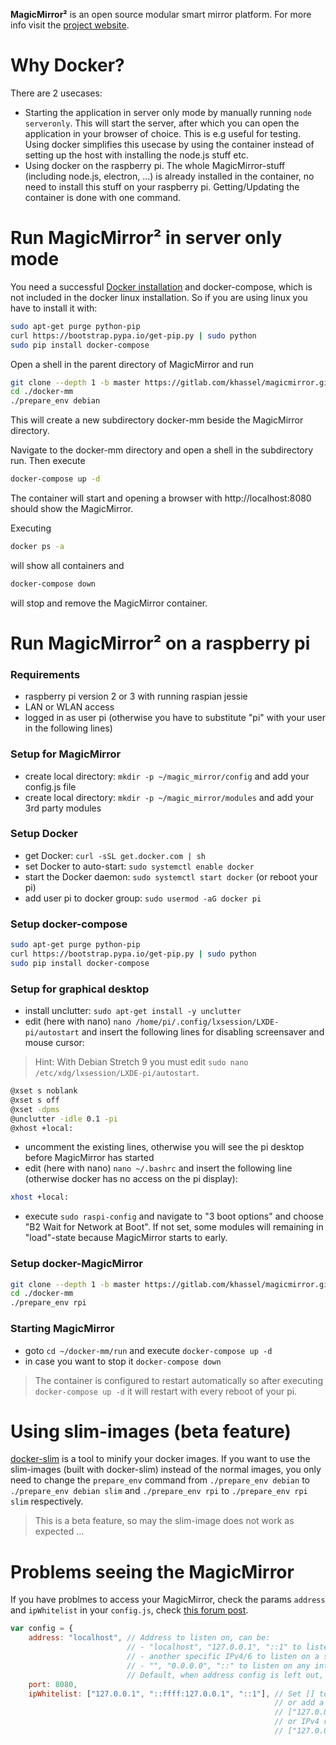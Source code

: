 **MagicMirror²** is an open source modular smart mirror platform. For more info visit the [project website](https://github.com/MichMich/MagicMirror).

# Why Docker?
There are 2 usecases:
- Starting the application in server only mode by manually running `node serveronly`. This will start the server, after which you can open the application in your browser of choice. This is e.g useful for testing. Using docker simplifies this usecase by using the container instead of setting up the host with installing the node.js stuff etc.
- Using docker on the raspberry pi. The whole MagicMirror-stuff (including node.js, electron, ...) is already installed in the container, no need to install this stuff on your raspberry pi. Getting/Updating the container is done with one command.

# Run MagicMirror² in server only mode
You need a successful [Docker installation](https://docs.docker.com/engine/installation/) and docker-compose, which is not included in the docker linux installation. So if you are using linux you have to install it with:
````bash
sudo apt-get purge python-pip
curl https://bootstrap.pypa.io/get-pip.py | sudo python
sudo pip install docker-compose
````

Open a shell in the parent directory of MagicMirror and run 
````bash
git clone --depth 1 -b master https://gitlab.com/khassel/magicmirror.git
cd ./docker-mm
./prepare_env debian
````
This will create a new subdirectory docker-mm beside the MagicMirror directory.

Navigate to the docker-mm directory and open a shell in the subdirectory run. Then execute

````bash
docker-compose up -d
````

The container will start and opening a browser with http://localhost:8080 should show the MagicMirror.

Executing
````bash
docker ps -a
````
will show all containers and 

````bash
docker-compose down
````

will stop and remove the MagicMirror container.

# Run MagicMirror² on a raspberry pi

### Requirements
- raspberry pi version 2 or 3 with running raspian jessie
- LAN or WLAN access
- logged in as user pi (otherwise you have to substitute "pi" with your user in the following lines)

### Setup for MagicMirror
- create local directory: `mkdir -p ~/magic_mirror/config` and add your config.js file
- create local directory: `mkdir -p ~/magic_mirror/modules` and add your 3rd party modules

### Setup Docker
- get Docker: `curl -sSL get.docker.com | sh`
- set Docker to auto-start: `sudo systemctl enable docker`
- start the Docker daemon: `sudo systemctl start docker` (or reboot your pi)
- add user pi to docker group: `sudo usermod -aG docker pi`

### Setup docker-compose
````bash
sudo apt-get purge python-pip
curl https://bootstrap.pypa.io/get-pip.py | sudo python
sudo pip install docker-compose
````

### Setup for graphical desktop
- install unclutter: `sudo apt-get install -y unclutter`
- edit (here with nano) `nano /home/pi/.config/lxsession/LXDE-pi/autostart` and insert the following lines for disabling screensaver and mouse cursor:
> Hint: With Debian Stretch 9 you must edit `sudo nano /etc/xdg/lxsession/LXDE-pi/autostart`.

````bash
@xset s noblank
@xset s off
@xset -dpms
@unclutter -idle 0.1 -pi
@xhost +local:
````
	
- uncomment the existing lines, otherwise you will see the pi desktop before MagicMirror has started
- edit (here with nano) ```nano ~/.bashrc``` and insert the following line (otherwise docker has no access on the pi display):
````bash
xhost +local:
````
- execute `sudo raspi-config` and navigate to "3 boot options" and choose "B2 Wait for Network at Boot". If not set, some modules will remaining in "load"-state because MagicMirror starts to early.

### Setup docker-MagicMirror
````bash
git clone --depth 1 -b master https://gitlab.com/khassel/magicmirror.git
cd ./docker-mm
./prepare_env rpi
````

### Starting MagicMirror
- goto `cd ~/docker-mm/run` and execute `docker-compose up -d`
- in case you want to stop it `docker-compose down`

> The container is configured to restart automatically so after executing `docker-compose up -d` it will restart with every reboot of your pi.

# Using slim-images (beta feature)

[docker-slim](https://github.com/docker-slim/docker-slim) is a tool to minify your docker images.
If you want to use the slim-images (built with docker-slim) instead of the normal images, you
only need to change the `prepare_env` command from `./prepare_env debian` to `./prepare_env debian slim` and 
`./prepare_env rpi` to `./prepare_env rpi slim` respectively.

> This is a beta feature, so may the slim-image does not work as expected ...

# Problems seeing the MagicMirror

If you have problmes to access your MagicMirror, check the params `address` and `ipWhitelist` in your 
`config.js`, check [this forum post](https://forum.magicmirror.builders/topic/1326/ipwhitelist-howto).

````javascript
var config = {
	address: "localhost", // Address to listen on, can be:
	                      // - "localhost", "127.0.0.1", "::1" to listen on loopback interface
	                      // - another specific IPv4/6 to listen on a specific interface
	                      // - "", "0.0.0.0", "::" to listen on any interface
	                      // Default, when address config is left out, is "localhost"
	port: 8080,
	ipWhitelist: ["127.0.0.1", "::ffff:127.0.0.1", "::1"], // Set [] to allow all IP addresses
	                                                       // or add a specific IPv4 of 192.168.1.5 :
	                                                       // ["127.0.0.1", "::ffff:127.0.0.1", "::1", "::ffff:192.168.1.5"],
	                                                       // or IPv4 range of 192.168.3.0 --> 192.168.3.15 use CIDR format :
	                                                       // ["127.0.0.1", "::ffff:127.0.0.1", "::1", "::ffff:192.168.3.0/28"],
````

